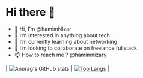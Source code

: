 # Hi there 👋 

- 👋 Hi, I’m @hamimNizar
- 👀 I’m interested in anything about tech 
- 🌱 I’m currently learning about networking
- 💞️ I’m looking to collaborate on freelance fullstack
- 📫 How to reach me ? @hamimnizary

| ![Anurag's GitHub stats](https://github-readme-stats.vercel.app/api?username=hamimNizar&show_icons=true&theme=transparent) | [![Top Langs](https://github-readme-stats.vercel.app/api/top-langs/?username=hamimNizar&layout=compact&langs_count=12)](https://github.com/anuraghazra/github-readme-stats) |


<!---
hamimNizar/hamimNizar is a ✨ special ✨ repository because its `README.md` (this file) appears on your GitHub profile.
You can click the Preview link to take a look at your changes.
--->
